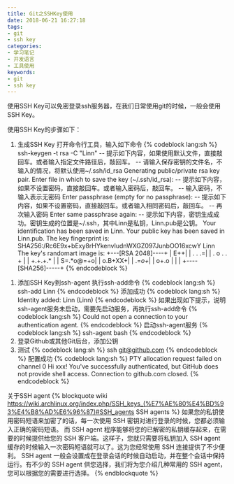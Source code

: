 ```yaml
---
title: Git之SSHKey使用
date: 2018-06-21 16:27:18
tags:
- git
- ssh key
categories:
- 学习笔记
- 开发语言
- 工具使用
keywords:
- git
- ssh key
---
```

使用SSH Key可以免密登录ssh服务器，在我们日常使用git的时候，一般会使用SSH Key。

使用SSH Key的步骤如下：
1. 生成SSH Key
打开命令行工具，输入如下命令
{% codeblock lang:sh %}
ssh-keygen -t rsa -C "Linn"
-- 提示如下内容，如果使用默认文件，直接敲回车。或者输入指定文件路径后，敲回车。
-- 请输入保存密钥的文件名，不输入的情况，将默认使用~/.ssh/id_rsa
Generating public/private rsa key pair.
Enter file in which to save the key (~/.ssh/id_rsa):
-- 提示如下内容，如果不设置密码，直接敲回车。或者输入密码后，敲回车。
-- 输入密码，不输入表示无密码
Enter passphrase (empty for no passphrase):
-- 提示如下内容，如果不设置密码，直接敲回车。或者输入相同密码后，敲回车。
-- 再次输入密码
Enter same passphrase again:
-- 提示如下内容，密钥生成成功。密钥生成的位置是~/.ssh，其中Linn是私钥，Linn.pub是公钥。
Your identification has been saved in Linn.
Your public key has been saved in Linn.pub.
The key fingerprint is:
SHA256:/Rc6E9x+bExy8rHYkenvIudnWXGZ097JunbOO16xcwY Linn
The key's randomart image is:
+---[RSA 2048]----+
|              E++|
|        . .    .=|
|       . o . . + |
|        +.+.+.*  |
|        S=.*o@=+o|
|          o.B+XX+|
|           .=*o+*|
|            o+.o |
|                 |
+----[SHA256]-----+
{% endcodeblock %}
<!-- more -->
1. 添加SSH Key到ssh-agent
执行ssh-add命令
{% codeblock lang:sh %}
ssh-add Linn
{% endcodeblock %}
添加成功
{% codeblock lang:sh %}
Identity added: Linn (Linn)
{% endcodeblock %}
如果出现如下提示，说明ssh-agent服务未启动，需要先启动服务，再执行ssh-add命令
{% codeblock lang:sh %}
Could not open a connection to your authentication agent.
{% endcodeblock %}
启动ssh-agent服务
{% codeblock lang:sh %}
ssh-agent bash
{% endcodeblock %}
1. 登录Github或其他Git后台，添加公钥
1. 测试
{% codeblock lang:sh %}
ssh git@github.com
{% endcodeblock %}
配置成功
{% codeblock lang:sh %}
PTY allocation request failed on channel 0
Hi xxx! You've successfully authenticated, but GitHub does not provide shell access.
Connection to github.com closed.
{% endcodeblock %}

关于SSH agent
{% blockquote wiki https://wiki.archlinux.org/index.php/SSH_keys_(%E7%AE%80%E4%BD%93%E4%B8%AD%E6%96%87)#SSH_agents SSH agents %}
如果您的私钥使用密码短语来加密了的话，每一次使用 SSH 密钥对进行登录的时候，您都必须输入正确的密码短语。
而 SSH agent 程序能够将您的已解密的私钥缓存起来，在需要的时候提供给您的 SSH 客户端。这样子，您就只需要将私钥加入 SSH agent 缓存的时候输入一次密码短语就可以了。这为您经常使用 SSH 连接提供了不少便利。
SSH agent 一般会设置成在登录会话的时候自动启动，并在整个会话中保持运行。有不少的 SSH agent 供您选择，我们将为您介绍几种常用的 SSH agent，您可以根据您的需要进行选择。
{% endblockquote %}